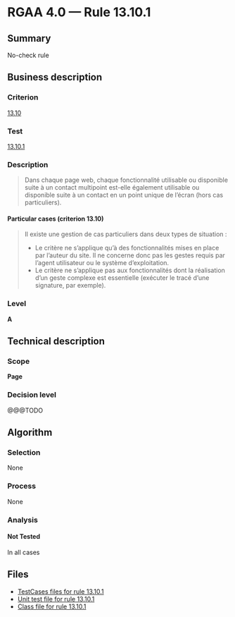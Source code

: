 # RGAA 4.0 — Rule 13.10.1

## Summary

No-check rule

## Business description

### Criterion

[13.10](https://www.numerique.gouv.fr/publications/rgaa-accessibilite/methode/criteres/#crit-13-10)

### Test

[13.10.1](https://www.numerique.gouv.fr/publications/rgaa-accessibilite/methode/criteres/#test-13-10-1)

### Description

> Dans chaque page web, chaque fonctionnalité utilisable ou disponible suite à un contact multipoint est-elle également utilisable ou disponible suite à un contact en un point unique de l’écran (hors cas particuliers).

#### Particular cases (criterion 13.10)

> Il existe une gestion de cas particuliers dans deux types de situation :
> 
> * Le critère ne s’applique qu’à des fonctionnalités mises en place par l’auteur du site. Il ne concerne donc pas les gestes requis par l’agent utilisateur ou le système d’exploitation.
> * Le critère ne s’applique pas aux fonctionnalités dont la réalisation d’un geste complexe est essentielle (exécuter le tracé d’une signature, par exemple).

### Level

**A**


## Technical description

### Scope

**Page**

### Decision level

@@@TODO


## Algorithm

### Selection

None

### Process

None

### Analysis

#### Not Tested

In all cases


## Files

- [TestCases files for rule 13.10.1](https://gitlab.com/asqatasun/Asqatasun/-/tree/v5/rules/rules-rgaa4.0/src/test/resources/testcases/rgaa40/Rgaa40Rule131001/)
- [Unit test file for rule 13.10.1](https://gitlab.com/asqatasun/Asqatasun/-/blob/v5/rules/rules-rgaa4.0/src/test/java/org/asqatasun/rules/rgaa40/Rgaa40Rule131001Test.java)
- [Class file for rule 13.10.1](https://gitlab.com/asqatasun/Asqatasun/-/blob/v5/rules/rules-rgaa4.0/src/main/java/org/asqatasun/rules/rgaa40/Rgaa40Rule131001.java)


